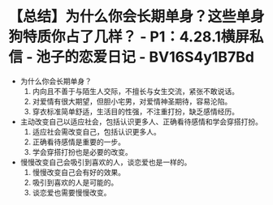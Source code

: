 # 【总结】为什么你会长期单身？这些单身狗特质你占了几样？ - P1：4.28.1横屏私信 - 池子的恋爱日记 - BV16S4y1B7Bd

-   为什么你会长期单身？
    1.  内向且不善于与陌生人交际，不擅长与女生交流，紧张不敢说话。
    2.  对爱情有很大期望，但胆小宅男，对爱情神圣期待，容易沦陷。
    3.  穿衣标准简单舒适，生活目的性强，不注重打扮，缺乏感情经历。
-   主动改变自己以适应社会，包括认识更多人、正确看待感情和学会穿搭打扮。
    1.  适应社会需改变自己，包括认识更多人。
    2.  正确看待感情是重要的一步。
    3.  学会穿搭打扮也是必要的改变。
-   慢慢改变自己会吸引到喜欢的人，谈恋爱也是一样的。
    1.  慢慢改变自己会有好的效果。
    2.  吸引到喜欢的人是可能的。
    3.  谈恋爱也需要慢慢改变。
